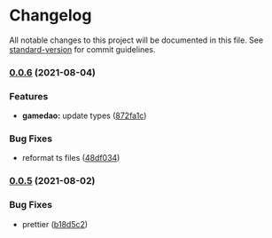 # Changelog

All notable changes to this project will be documented in this file. See [standard-version](https://github.com/conventional-changelog/standard-version) for commit guidelines.

### [0.0.6](https://github.com/playzero/zero-types/compare/v0.0.5...v0.0.6) (2021-08-04)


### Features

* **gamedao:** update types ([872fa1c](https://github.com/playzero/zero-types/commit/872fa1ce61eb905b0e4e41bdab0b551e0edf1a88))


### Bug Fixes

* reformat ts files ([48df034](https://github.com/playzero/zero-types/commit/48df0347f978c6b6b641ef452dfda32b8addc4d8))

### [0.0.5](https://github.com/playzero/zero-types/compare/v0.0.4...v0.0.5) (2021-08-02)


### Bug Fixes

* prettier ([b18d5c2](https://github.com/playzero/zero-types/commit/b18d5c2321b83a99157d34a0c4e024d6244a401a))
